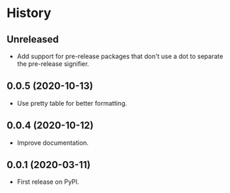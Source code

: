 # History

## Unreleased

* Add support for pre-release packages that don't use a dot to separate the pre-release signifier.

## 0.0.5 (2020-10-13)

* Use pretty table for better formatting.

## 0.0.4 (2020-10-12)

* Improve documentation.

## 0.0.1 (2020-03-11)

* First release on PyPI.
